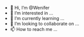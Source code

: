 - 👋 Hi, I’m @Wenifer
- 👀 I’m interested in ...
- 🌱 I’m currently learning ...
- 💞️ I’m looking to collaborate on ...
- 📫 How to reach me ...

<!---
Wenifer/Wenifer is a ✨ special ✨ repository because its `README.md` (this file) appears on your GitHub profile.
You can click the Preview link to take a look at your changes.
--->

